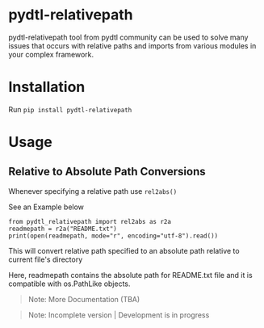 # pydtl-relativepath
pydtl-relativepath tool from pydtl community can be used to solve many issues that occurs with relative paths and imports from various modules in your complex framework.

# Installation

Run `pip install pydtl-relativepath`

# Usage

## Relative to Absolute Path Conversions

Whenever specifying a relative path use `rel2abs()`

See an Example below

    from pydtl_relativepath import rel2abs as r2a
    readmepath = r2a("README.txt")
    print(open(readmepath, mode="r", encoding="utf-8").read())

This will convert relative path specified to an absolute path relative to current file's directory

Here, readmepath contains the absolute path for README.txt file
and it is compatible with os.PathLike objects.

> Note: More Documentation (TBA)

> Note: Incomplete version | Development is in progress

